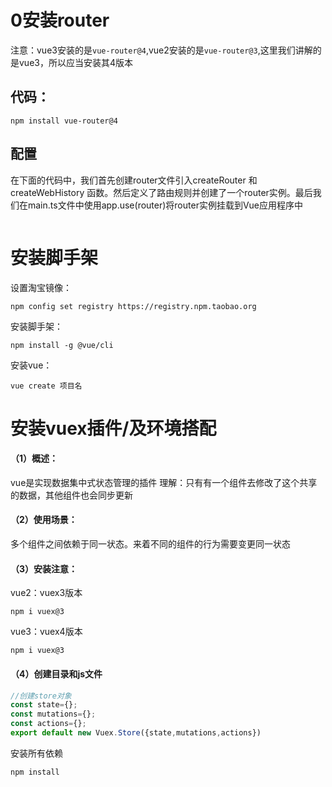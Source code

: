 # 0安装router	

注意：vue3安装的是`vue-router@4`,vue2安装的是`vue-router@3`,这里我们讲解的是vue3，所以应当安装其4版本

## 代码：

```	vue
npm install vue-router@4
```

## 配置

在下面的代码中，我们首先创建router文件引入createRouter 和 createWebHistory 函数。然后定义了路由规则并创建了一个router实例。最后我们在main.ts文件中使用app.use(router)将router实例挂载到Vue应用程序中

```vue

```

# 安装脚手架

设置淘宝镜像：

```vue
npm config set registry https://registry.npm.taobao.org
```



安装脚手架：

```vue
npm install -g @vue/cli
```



安装vue：

```vue
vue create 项目名
```

# 安装vuex插件/及环境搭配 

#### （1）概述： 

vue是实现数据集中式状态管理的插件  理解：只有有一个组件去修改了这个共享的数据，其他组件也会同步更新

#### （2）使用场景：

多个组件之间依赖于同一状态。来着不同的组件的行为需要变更同一状态

#### （3）安装注意：

vue2：vuex3版本  

```vue
npm i vuex@3
```



vue3：vuex4版本

```vue
npm i vuex@3
```



#### （4）创建目录和js文件

```js
//创建store对象
const state={};
const mutations={};
const actions={};
export default new Vuex.Store({state,mutations,actions})
```

安装所有依赖

```vue
npm install
```





```

```

